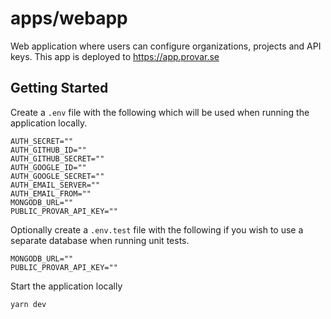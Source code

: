 # apps/webapp

Web application where users can configure organizations, projects and API keys. This app is deployed to https://app.provar.se

## Getting Started

Create a `.env` file with the following which will be used when running the application locally.

```
AUTH_SECRET=""
AUTH_GITHUB_ID=""
AUTH_GITHUB_SECRET=""
AUTH_GOOGLE_ID=""
AUTH_GOOGLE_SECRET=""
AUTH_EMAIL_SERVER=""
AUTH_EMAIL_FROM=""
MONGODB_URL=""
PUBLIC_PROVAR_API_KEY=""
```

Optionally create a `.env.test` file with the following if you wish to use a separate database when running unit tests.

```
MONGODB_URL=""
PUBLIC_PROVAR_API_KEY=""
```

Start the application locally

```shell
yarn dev
```
